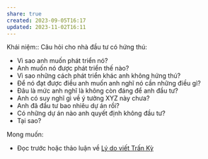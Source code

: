 ```yaml
---
share: true
created: 2023-09-05T16:17
updated: 2023-11-02T16:11
---
```

Khái niệm:: 
Câu hỏi cho nhà đầu tư có hứng thú:
- Vì sao anh muốn phát triển nó?
- Anh muốn nó được phát triển thế nào?
- Vì sao những cách phát triển khác anh không hứng thú?
- Để nó đạt được điều anh muốn anh nghĩ nó cần những điều gì?
- Đâu là mức anh nghĩ là không còn đáng để anh đầu tư?
- Anh có suy nghĩ gì về ý tưởng XYZ này chưa?
- Anh đã đầu tư bao nhiêu dự án rồi?
- Có những dự án nào anh quyết định không đầu tư?
- Tại sao?

Mong muốn:
- Đọc trước hoặc thảo luận về [Lý do viết Trấn Kỳ](../../9%20Blog/L%C3%BD%20do%20vi%E1%BA%BFt%20Tr%E1%BA%A5n%20K%E1%BB%B3.md)